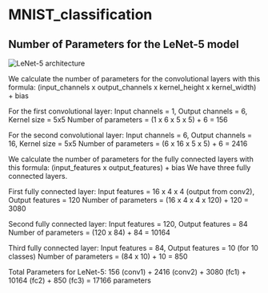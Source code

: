 # MNIST_classification

## Number of Parameters for the LeNet-5 model

![LeNet-5 architecture](https://github.com/beyzakebeli/MNIST_classification/assets/92715108/f107594b-a074-45a6-ae87-6eb9d01f5587)

We calculate the number of parameters for the convolutional layers with this formula: (input_channels x output_channels x kernel_height x kernel_width) + bias

For the first convolutional layer: Input channels = 1, Output channels = 6, Kernel size = 5x5
Number of parameters = (1 x 6 x 5 x 5) + 6 = 156

For the second convolutional layer: Input channels = 6, Output channels = 16, Kernel size = 5x5
Number of parameters = (6 x 16 x 5 x 5) + 6 = 2416

We calculate the number of parameters for the fully connected layers with this formula: (input_features x output_features) + bias
We have three fully connected layers.

First fully connected layer: Input features = 16 x 4 x 4 (output from conv2), Output features = 120
Number of parameters = (16 x 4 x 4 x 120) + 120 = 3080

Second fully connected layer: Input features = 120, Output features = 84
Number of parameters = (120 x 84) + 84 = 10164

Third fully connected layer: Input features = 84, Output features = 10 (for 10 classes)
Number of parameters = (84 x 10) + 10 = 850

Total Parameters for LeNet-5:
156 (conv1) + 2416 (conv2) + 3080 (fc1) + 10164 (fc2) + 850 (fc3) = 17166 parameters
